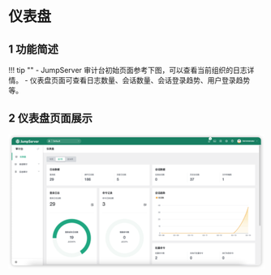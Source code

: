 # 仪表盘

## 1 功能简述
!!! tip ""
    - JumpServer 审计台初始页面参考下图，可以查看当前组织的日志详情。
    - 仪表盘页面可查看日志数量、会话数量、会话登录趋势、用户登录趋势等。

## 2 仪表盘页面展示
![audit_dashboard01](../../img/audit_dashboard01.png)